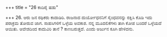 +++
title = "26 ಕಾದಿರೈ ಷಡು"

+++
26. ಆರು ಜನ ರಥಿಕರು ಕಾದಾಡಿರಿ. ರಾಜನಾದ ದುರ್ಯೋಧನನಿಗೆ ಸೈಂಧವನನ್ನು ರಕ್ಷಿಸಿ ಕೊಡಿ ಇದು ಪರಾಕ್ರಮ ತೋರುವ ಜಾಗ. ಸಾಹಸಿಗಳಿಗೆ ಒಳ್ಳೆಯ ಅವಕಾಶ. ನನ್ನ ಮೂದಲಿಕೆಗಳು ತಾಗಿ ಕೋಪ ಬಂದರೆ ಒಳ್ಳೆಯದೆ ಆಯಿತು. ಆವೇಶದಿಂದ ಕಾದುವಿರಿ ತಾನೆ ? ಕಾಣಬರುತ್ತದೆ. ಎಂದು ಅರ್ಜುನ ಕೂಗಿ ಹೇಳಿದನು.